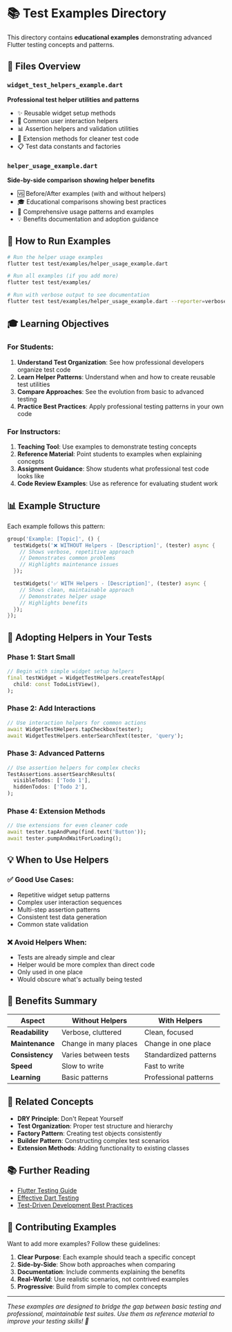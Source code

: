# 📚 Test Examples Directory

This directory contains **educational examples** demonstrating advanced Flutter testing concepts and patterns.

## 📁 Files Overview

### `widget_test_helpers_example.dart`
**Professional test helper utilities and patterns**
- ✨ Reusable widget setup methods
- 🔧 Common user interaction helpers  
- 📊 Assertion helpers and validation utilities
- 🎯 Extension methods for cleaner test code
- 📋 Test data constants and factories

### `helper_usage_example.dart`
**Side-by-side comparison showing helper benefits**
- 🆚 Before/After examples (with and without helpers)
- 🎓 Educational comparisons showing best practices
- 📖 Comprehensive usage patterns and examples
- 💡 Benefits documentation and adoption guidance

## 🚀 How to Run Examples

```bash
# Run the helper usage examples
flutter test test/examples/helper_usage_example.dart

# Run all examples (if you add more)
flutter test test/examples/

# Run with verbose output to see documentation
flutter test test/examples/helper_usage_example.dart --reporter=verbose
```

## 🎓 Learning Objectives

### **For Students:**
1. **Understand Test Organization**: See how professional developers organize test code
2. **Learn Helper Patterns**: Understand when and how to create reusable test utilities
3. **Compare Approaches**: See the evolution from basic to advanced testing
4. **Practice Best Practices**: Apply professional testing patterns in your own code

### **For Instructors:**
1. **Teaching Tool**: Use examples to demonstrate testing concepts
2. **Reference Material**: Point students to examples when explaining concepts
3. **Assignment Guidance**: Show students what professional test code looks like
4. **Code Review Examples**: Use as reference for evaluating student work

## 📊 Example Structure

Each example follows this pattern:

```dart
group('Example: [Topic]', () {
  testWidgets('❌ WITHOUT Helpers - [Description]', (tester) async {
    // Shows verbose, repetitive approach
    // Demonstrates common problems
    // Highlights maintenance issues
  });

  testWidgets('✅ WITH Helpers - [Description]', (tester) async {
    // Shows clean, maintainable approach
    // Demonstrates helper usage
    // Highlights benefits
  });
});
```

## 🔧 Adopting Helpers in Your Tests

### **Phase 1: Start Small**
```dart
// Begin with simple widget setup helpers
final testWidget = WidgetTestHelpers.createTestApp(
  child: const TodoListView(),
);
```

### **Phase 2: Add Interactions**
```dart
// Use interaction helpers for common actions
await WidgetTestHelpers.tapCheckbox(tester);
await WidgetTestHelpers.enterSearchText(tester, 'query');
```

### **Phase 3: Advanced Patterns**
```dart
// Use assertion helpers for complex checks
TestAssertions.assertSearchResults(
  visibleTodos: ['Todo 1'],
  hiddenTodos: ['Todo 2'],
);
```

### **Phase 4: Extension Methods**
```dart
// Use extensions for even cleaner code
await tester.tapAndPump(find.text('Button'));
await tester.pumpAndWaitForLoading();
```

## 💡 When to Use Helpers

### **✅ Good Use Cases:**
- Repetitive widget setup patterns
- Complex user interaction sequences
- Multi-step assertion patterns
- Consistent test data generation
- Common state validation

### **❌ Avoid Helpers When:**
- Tests are already simple and clear
- Helper would be more complex than direct code
- Only used in one place
- Would obscure what's actually being tested

## 🎯 Benefits Summary

| Aspect | Without Helpers | With Helpers |
|--------|----------------|--------------|
| **Readability** | Verbose, cluttered | Clean, focused |
| **Maintenance** | Change in many places | Change in one place |
| **Consistency** | Varies between tests | Standardized patterns |
| **Speed** | Slow to write | Fast to write |
| **Learning** | Basic patterns | Professional patterns |

## 🔗 Related Concepts

- **DRY Principle**: Don't Repeat Yourself
- **Test Organization**: Proper test structure and hierarchy
- **Factory Pattern**: Creating test objects consistently
- **Builder Pattern**: Constructing complex test scenarios
- **Extension Methods**: Adding functionality to existing classes

## 📚 Further Reading

- [Flutter Testing Guide](https://docs.flutter.dev/testing)
- [Effective Dart Testing](https://dart.dev/guides/language/effective-dart)
- [Test-Driven Development Best Practices](https://martinfowler.com/articles/practical-test-pyramid.html)

## 🤝 Contributing Examples

Want to add more examples? Follow these guidelines:

1. **Clear Purpose**: Each example should teach a specific concept
2. **Side-by-Side**: Show both approaches when comparing
3. **Documentation**: Include comments explaining the benefits
4. **Real-World**: Use realistic scenarios, not contrived examples
5. **Progressive**: Build from simple to complex concepts

---

*These examples are designed to bridge the gap between basic testing and professional, maintainable test suites. Use them as reference material to improve your testing skills! 🚀*
